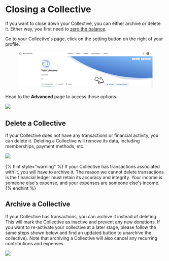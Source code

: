 # Closing a Collective

If you want to close down your Collective, you can either archive or delete it. Either way, you first need to [zero the balance](zero-collective-balance.md).

Go to your Collective's page, click on the setting button on the right of your profile.

<figure><img src="../../.gitbook/assets/Collectives_Settings_closing_2022-08-22.png" alt=""><figcaption></figcaption></figure>

Head to the **Advanced** page to access those options.

![](../../.gitbook/assets/collectives\_closing-a-collective\_advanced.png)

## Delete a Collective

If your Collective does not have any transactions or financial activity, you can delete it. Deleting a Collective will remove its data, including memberships, payment methods, etc.

![](../../.gitbook/assets/collectives\_closing-a-collective\_delete.png)

{% hint style="warning" %}
If your Collective has transactions associated with it, you will have to archive it. The reason we cannot delete transactions is the financial ledger must retain its accuracy and integrity. Your income is someone else's expense, and your expenses are someone else's income.
{% endhint %}

## Archive a Collective

If your Collective has transactions, you can archive it instead of deleting. This will mark the Collective as inactive and prevent any new donations. If you want to re-activate your collective at a later stage, please follow the same steps shown below and find an updated button to unarchive the collective). Note that archiving a Collective will also cancel any recurring contributions and expenses.&#x20;

![](../../.gitbook/assets/collectives\_closing-a-collective\_archive.png)
